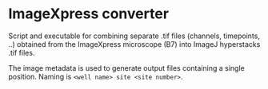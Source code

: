 # ImageXpress converter
Script and executable for combining separate .tif files (channels, timepoints, ..) obtained from the ImageXpress microscope (B7) into ImageJ hyperstacks .tif files.

The image metadata is used to generate output files containing a single position. Naming is `<well name> site <site number>`.
